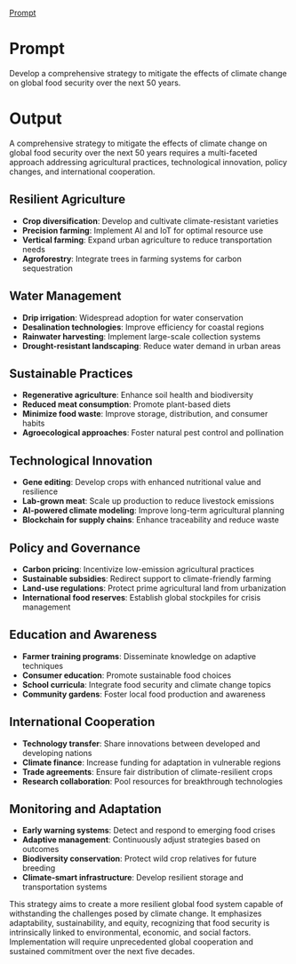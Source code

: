 [Prompt](../Prompts/cliamte-change-plan_prompt.md)

# Prompt

Develop a comprehensive strategy to mitigate the effects of climate change on global food security over the next 50 years.

# Output

A comprehensive strategy to mitigate the effects of climate change on global food security over the next 50 years requires a multi-faceted approach addressing agricultural practices, technological innovation, policy changes, and international cooperation.

## Resilient Agriculture
- **Crop diversification**: Develop and cultivate climate-resistant varieties
- **Precision farming**: Implement AI and IoT for optimal resource use
- **Vertical farming**: Expand urban agriculture to reduce transportation needs
- **Agroforestry**: Integrate trees in farming systems for carbon sequestration

## Water Management
- **Drip irrigation**: Widespread adoption for water conservation
- **Desalination technologies**: Improve efficiency for coastal regions
- **Rainwater harvesting**: Implement large-scale collection systems
- **Drought-resistant landscaping**: Reduce water demand in urban areas

## Sustainable Practices
- **Regenerative agriculture**: Enhance soil health and biodiversity
- **Reduced meat consumption**: Promote plant-based diets
- **Minimize food waste**: Improve storage, distribution, and consumer habits
- **Agroecological approaches**: Foster natural pest control and pollination

## Technological Innovation
- **Gene editing**: Develop crops with enhanced nutritional value and resilience
- **Lab-grown meat**: Scale up production to reduce livestock emissions
- **AI-powered climate modeling**: Improve long-term agricultural planning
- **Blockchain for supply chains**: Enhance traceability and reduce waste

## Policy and Governance
- **Carbon pricing**: Incentivize low-emission agricultural practices
- **Sustainable subsidies**: Redirect support to climate-friendly farming
- **Land-use regulations**: Protect prime agricultural land from urbanization
- **International food reserves**: Establish global stockpiles for crisis management

## Education and Awareness
- **Farmer training programs**: Disseminate knowledge on adaptive techniques
- **Consumer education**: Promote sustainable food choices
- **School curricula**: Integrate food security and climate change topics
- **Community gardens**: Foster local food production and awareness

## International Cooperation
- **Technology transfer**: Share innovations between developed and developing nations
- **Climate finance**: Increase funding for adaptation in vulnerable regions
- **Trade agreements**: Ensure fair distribution of climate-resilient crops
- **Research collaboration**: Pool resources for breakthrough technologies

## Monitoring and Adaptation
- **Early warning systems**: Detect and respond to emerging food crises
- **Adaptive management**: Continuously adjust strategies based on outcomes
- **Biodiversity conservation**: Protect wild crop relatives for future breeding
- **Climate-smart infrastructure**: Develop resilient storage and transportation systems

This strategy aims to create a more resilient global food system capable of withstanding the challenges posed by climate change. It emphasizes adaptability, sustainability, and equity, recognizing that food security is intrinsically linked to environmental, economic, and social factors. Implementation will require unprecedented global cooperation and sustained commitment over the next five decades.
